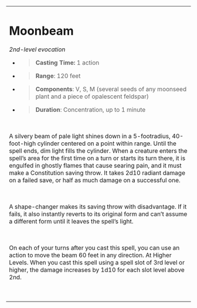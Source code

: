<table><tbody><tr class="odd"><td><h1 id="moonbeam"><strong>Moonbeam</strong></h1><p><em>2nd-level evocation</em></p><ul><li><blockquote><p><strong>Casting Time:</strong> 1 action</p></blockquote></li><li><blockquote><p><strong>Range</strong>: 120 feet</p></blockquote></li><li><blockquote><p><strong>Components</strong>: V, S, M (several seeds of any moonseed plant and a piece of opalescent feldspar)</p></blockquote></li><li><blockquote><p><strong>Duration</strong>: Concentration, up to 1 minute</p></blockquote></li></ul><p> </p><p>A silvery beam of pale light shines down in a 5-footradius, 40-foot-high cylinder centered on a point within range. Until the spell ends, dim light fills the cylinder. When a creature enters the spell’s area for the first time on a turn or starts its turn there, it is engulfed in ghostly flames that cause searing pain, and it must make a Constitution saving throw. It takes 2d10 radiant damage on a failed save, or half as much damage on a successful one.</p><p> </p><p>A shape-changer makes its saving throw with disadvantage. If it fails, it also instantly reverts to its original form and can’t assume a different form until it leaves the spell’s light.</p><p> </p><p>On each of your turns after you cast this spell, you can use an action to move the beam 60 feet in any direction. At Higher Levels. When you cast this spell using a spell slot of 3rd level or higher, the damage increases by 1d10 for each slot level above 2nd.</p><p> </p></td></tr></tbody></table>